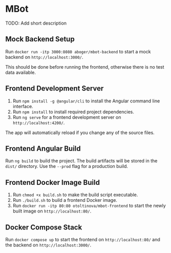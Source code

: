 # MBot

TODO: Add short description

## Mock Backend Setup

Run `docker run -itp 3000:8080 aboger/mbot-backend` to start a mock backend on `http://localhost:3000/`.

This should be done before running the frontend, otherwise there is no test data available.

## Frontend Development Server

1. Run `npm install -g @angular/cli` to install the Angular command line interface.
2. Run `npm install` to install required project dependencies.
3. Run `ng serve` for a frontend development server on `http://localhost:4200/`.

The app will automatically reload if you change any of the source files.

## Frontend Angular Build

Run `ng build` to build the project. The build artifacts will be stored in the `dist/` directory. Use the `--prod` flag for a production build.

## Frontend Docker Image Build

1. Run `chmod +x build.sh` to make the build script executable.
2. Run `./build.sh` to build a frontend Docker image.
3. Run `docker run -itp 80:80 otoltinova/mbot-frontend` to start the newly built image on `http://localhost:80/`.

## Docker Compose Stack

Run `docker compose up` to start the frontend on `http://localhost:80/` and the backend on `http://localhost:3000/`.

